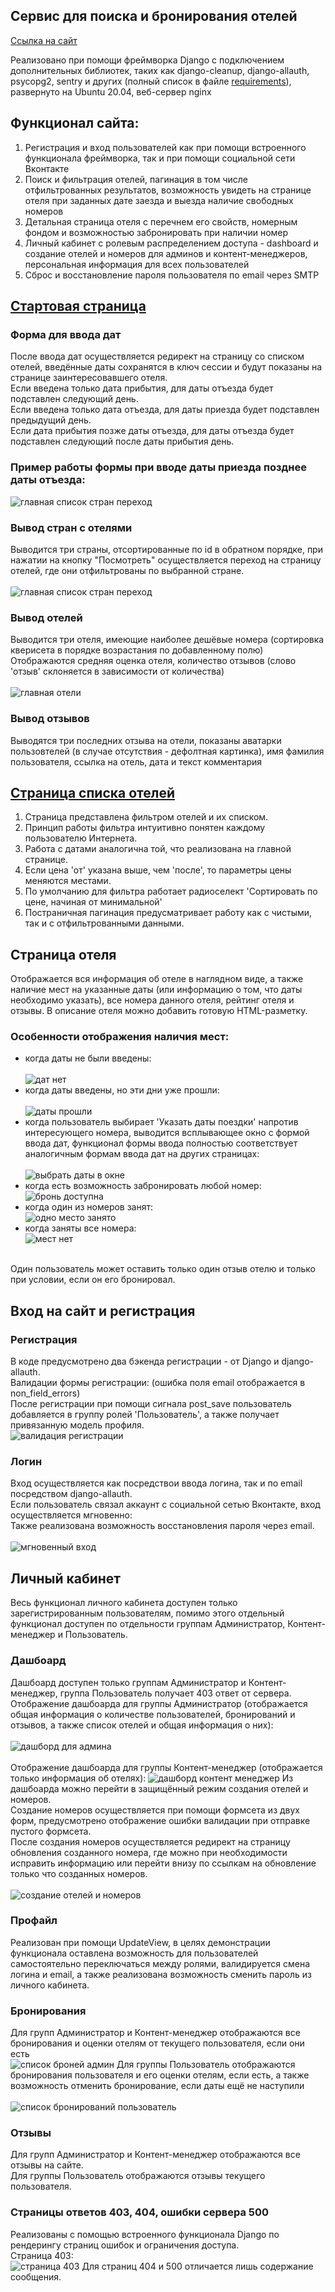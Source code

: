 ## Сервис для поиска и бронирования отелей

[Ссылка на сайт](http://34.88.123.205/)

Реализовано при помощи фреймворка Django с подключением дополнительных библиотек,
таких как django-cleanup, django-allauth, psycopg2, sentry и других (полный список в файле [requirements](https://github.com/thisisflight/booking/blob/main/requirements.txt)), <br> 
развернуто на Ubuntu 20.04, веб-сервер nginx<br>


## Функционал сайта:

1) Регистрация и вход пользователей как при помощи встроенного функционала фреймворка, так и при помощи социальной сети Вконтакте
2) Поиск и фильтрация отелей, пагинация в том числе отфильтрованных результатов, возможность увидеть на странице отеля при заданных дате заезда и выезда наличие свободных номеров
3) Детальная страница отеля с перечнем его свойств, номерным фондом и возможностью забронировать при наличии номер
4) Личный кабинет с ролевым распределением доступа - dashboard и создание отелей и номеров для админов и контент-менеджеров, персональная информация для всех пользователей
5) Сброс и восстановление пароля пользователя по email через SMTP

## [Стартовая страница](http://34.88.123.205/)
### Форма для ввода дат
После ввода дат осуществляется редирект на страницу со списком отелей, введённые даты сохранятся в ключ сессии и будут показаны на странице заинтересовавшего отеля.<br>
Если введена только дата прибытия, для даты отъезда будет подставлен следующий день.<br>
Если введена только дата отъезда, для даты приезда будет подставлен предыдущий день.<br>
Если дата прибытия позже даты отъезда, для даты отъезда будет подставлен следующий после даты прибытия день.<br>

### Пример работы формы при вводе даты приезда позднее даты отъезда:
![главная список стран переход](https://user-images.githubusercontent.com/86616350/164753155-0369ca6c-836c-42b6-b7d4-e302dc34d30f.gif)


### Вывод стран с отелями
Выводится три страны, отсортированные по id в обратном порядке, при нажатии на кнопку "Посмотреть" осуществляется переход на страницу отелей, где они отфильтрованы по выбранной стране.<br><br>
![главная список стран переход](https://user-images.githubusercontent.com/86616350/164698187-630aaea5-0121-442c-8a16-2d2b8e52c132.gif)

### Вывод отелей
Выводится три отеля, имеющие наиболее дешёвые номера (сортировка кверисета в порядке возрастания по добавленному полю)<br>
Отображаются средняя оценка отеля, количество отзывов (слово 'отзыв' склоняется в зависимости от количества)<br><br>
![главная отели](https://user-images.githubusercontent.com/86616350/164753819-35dd9928-e18d-45c6-b15d-f0d047fa0f6e.png)

### Вывод отзывов
Выводятся три последних отзыва на отели, показаны аватарки пользовтелей (в случае отсутствия - дефолтная картинка), имя фамилия пользователя, ссылка на отель, дата и текст комментария<br>

## [Страница списка отелей](http://34.88.123.205/hotels/)
1. Страница представлена фильтром отелей и их списком.<br>
2. Принцип работы фильтра интуитивно понятен каждому пользователю Интернета.<br>
3. Работа с датами аналогична той, что реализована на главной странице.<br>
4. Если цена 'от' указана выше, чем 'после', то параметры цены меняются местами.<br>
5. По умолчанию для фильтра работает радиоселект 'Сортировать по цене, начиная от минимальной'<br>
6. Постраничная пагинация предусматривает работу как с чистыми, так и с отфильтрованными данными.<br>

## Страница отеля

Отображается вся информация об отеле в наглядном виде, а также наличие мест на указанные даты (или информацию о том, что даты необходимо указать), все номера данного отеля, рейтинг отеля и отзывы. В описание отеля можно добавить готовую HTML-разметку.<br>
### Особенности отображения наличия мест:<br>
- когда даты не были введены:<br><br>
![дат нет](https://user-images.githubusercontent.com/86616350/164771284-7d1d0928-1a31-46e3-b4f9-02e95f94843b.png)
- когда даты введены, но эти дни уже прошли:<br><br>
![даты прошли](https://user-images.githubusercontent.com/86616350/164772223-d6af387d-cd14-4700-b75b-8de1926bcaa9.png)
- когда пользователь выбирает 'Указать даты поездки' напротив интересующего номера, выводится всплывающее окно с формой ввода дат, функционал формы ввода полностью соответствует аналогичным формам ввода дат на других страницах:<br><br>
![выбрать даты в окне](https://user-images.githubusercontent.com/86616350/164772493-8ad02ea7-b2c3-4868-b563-5daa1f5ced46.png)
- когда есть возможность забронировать любой номер:<br>
![бронь доступна](https://user-images.githubusercontent.com/86616350/164773323-5ecd24d8-2173-4628-b05a-cda35c517881.png)
- когда один из номеров занят:<br>
![одно место занято](https://user-images.githubusercontent.com/86616350/164773442-d1482866-6ca4-4801-a123-90c2d04f1045.png)
- когда заняты все номера:<br>
![мест нет](https://user-images.githubusercontent.com/86616350/164773508-c4a9d116-2471-4c43-954f-89f8c2ff9318.png)
<br>
Один пользователь может оставить только один отзыв отелю и только при условии, если он его бронировал.

## Вход на сайт и регистрация

### Регистрация

В коде предусмотрено два бэкенда регистрации - от Django и django-allauth.<br>
Валидации формы регистрации: (ошибка поля email отображается в non_field_errors)<br>
После регистрации при помощи сигнала post_save пользователь добавляется в группу ролей 'Пользователь', а также получает привязанную модель профиля.<br>
![валидация регистрации](https://user-images.githubusercontent.com/86616350/164777336-da4474d1-d920-480c-ad25-c20f43e342e9.png)

### Логин

Вход осуществляется как посредствои ввода логина, так и по email посредством django-allauth. <br>
Если пользователь связал аккаунт с социальной сетью Вконтакте, вход осуществляется мгновенно: <br>
Также реализована возможность восстановления пароля через email.<br><br>
![мгновенный вход](https://user-images.githubusercontent.com/86616350/164779713-d7a4327f-83ba-45a2-b1f5-b310e0d3e820.gif)

## Личный кабинет

Весь функционал личного кабинета доступен только зарегистрированным пользователям, помимо этого отдельный функционал доступен по отдельности группам Администратор, Контент-менеджер и Пользователь.

### Дашбоард

Дашбоард доступен только группам Администратор и Контент-менеджер, группа Пользователь получает 403 ответ от сервера.<br>
Отображение дашбоарда для группы Администратор (отображается общая информация о количестве пользователей, бронирований и отзывов, а также список отелей и общая информация о них):<br><br>
![дашборд для админа](https://user-images.githubusercontent.com/86616350/164781782-0e086f91-a783-4f47-a35c-44250b81f2f3.png)<br><br>
Отображение дашбоарда для группы Контент-менеджер (отображается только информация об отелях):
![дашборд контент менеджер](https://user-images.githubusercontent.com/86616350/164781929-3a15715a-df48-48ea-a16a-a08c8bf68c29.png)
Из дашбоарда можно перейти в защищённый режим создания отелей и номеров.<br>
Создание номеров осуществляется при помощи формсета из двух форм, предусмотрено отображение ошибки валидации при отправке пустого формсета.<br> 
После создания номеров осуществляется редирект на страницу обновления созданного номера, где можно при необходимости исправить информацию или перейти внизу по ссылкам на обновление только что созданных номеров. <br><br>
![создание отелей и номеров](https://user-images.githubusercontent.com/86616350/164788009-62106f88-81a2-4f95-a71a-e6085ebef6cc.gif)

### Профайл

Реализован при помощи UpdateView, в целях демонстрации функционала оставлена возможность для пользователей самостоятельно переключаться между ролями, валидируется смена логина и email, а также реализована возможность сменить пароль из личного кабинета.

### Бронирования

Для групп Администратор и Контент-менеджер отображаются все бронирования и оценки отелям от текущего пользователя, если они есть<br>
![список броней админ](https://user-images.githubusercontent.com/86616350/164786627-1c2dfe42-ad4a-4884-b660-c19fc5fe98ab.png)
Для группы Пользователь отображаются бронирования пользователя и его оценки отелям, если есть, а также возможность отменить бронирование, если даты ещё не наступили<br><br>
![список бронирований пользователь](https://user-images.githubusercontent.com/86616350/164791182-e98f0b35-873e-4973-a910-bb3173a021cd.gif)

### Отзывы

Для групп Администратор и Контент-менеджер отображаются все отзывы на сайте.<br>
Для группы Пользователь отображаются отзывы текущего пользователя.

### Страницы ответов 403, 404, ошибки сервера 500

Реализованы с помощью встроенного функционала Django по рендерингу страниц ошибок и ограничения доступа.<br>
Страница 403: <br>
![страница 403](https://user-images.githubusercontent.com/86616350/164793746-450f0a9b-5d07-4f79-bdf6-25eaac4e149d.png)
Для страниц 404 и 500 отличается лишь содержание сообщения.

